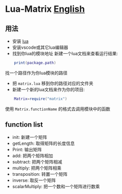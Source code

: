 # Lua-Matrix [English](./README.md)
## 用法
- 安装 [lua](https://github.com/lua/lua/releases)
- 安装vscode或其它lua编辑器
- 找到你lua的模块地址
新建一个lua文档来查看运行结果:

```lua
    print(package.path)
```
找一个路径作为你lua模块的路径
- 把 `matrix.lua` 移到你的路径对应的文件夹
- 新建一个新的lua文档来作为你的项目:
  
```lua
    Matrix=require("matrix")
```
使用 `Matrix.functionName` 的格式去调用模块中的函数
## function list
- init: 新建一个矩阵
- getLength: 取得矩阵的长度信息
- Print: 输出矩阵
- add: 把两个矩阵相加
- subtract: 把两个矩阵相减
- multiply: 把两个矩阵相乘
- transposition: 转置一个矩阵
- inverse: 取反一个矩阵
- scalarMultiply: 把一个数和一个矩阵进行数乘